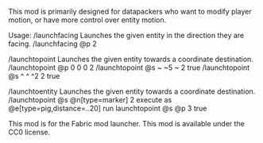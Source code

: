 This mod is primarily designed for datapackers who want to modify player motion, or have more control over entity motion.

Usage:
/launchfacing <target> <strength> <overwrite>
  Launches the given entity in the direction they are facing.
  /launchfacing @p 2

/launchtopoint <target> <destination> <strength> <overwrite>
  Launches the given entity towards a coordinate destination.
  /launchtopoint @p 0 0 0 2
  /launchtopoint @s ~ ~5 ~ 2 true
  /launchtopoint @s ^ ^ ^2 2 true

/launchtoentity <target> <destination> <strength> <overwrite>
  Launches the given entity towards a coordinate destination.
  /launchtopoint @s @n[type=marker] 2
  execute as @e[type=pig,distance=..20] run launchtopoint @s @p 3 true

This mod is for the Fabric mod launcher.
This mod is available under the CC0 license.

